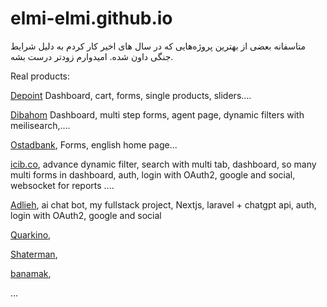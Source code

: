 # elmi-elmi.github.io
 متاسفانه بعضی از بهترین پروژه‌هایی که در سال های اخیر کار کردم به دلیل شرایط جنگی داون شده. امیدوارم زودتر درست بشه.


Real products:

[Depoint](https://store.depoint.ir/%D9%81%D8%B1%D9%88%D8%B4%DA%AF%D8%A7%D9%87-%D8%A2%D9%86%D9%84%D8%A7%DB%8C%D9%86)
 Dashboard, cart, forms, single products, sliders....


[Dibahom](https://www.dibahom.com/search?filter%5B%5D=type.slug+IN+%5B%27advertisements%27%5D&index=content_posts)
Dashboard, multi step forms, agent page, dynamic filters with meilisearch,....


[Ostadbank](https://www.ostadbank.com/),
Forms, english home page...

[icib.co](https://icib.co/en),
advance dynamic filter, search with multi tab, dashboard,  so many multi forms in dashboard, auth, login with OAuth2, google and social, websocket for reports ....

[Adlieh](https://adlieh.com/), 
ai chat bot, my fullstack project,  Nextjs, laravel + chatgpt api,  auth, login with OAuth2, google and social

[Quarkino](http://quarkino.com/), 

[Shaterman](https://shaterman.ir/),

[banamak](https://banamaknuts.com/),

...
